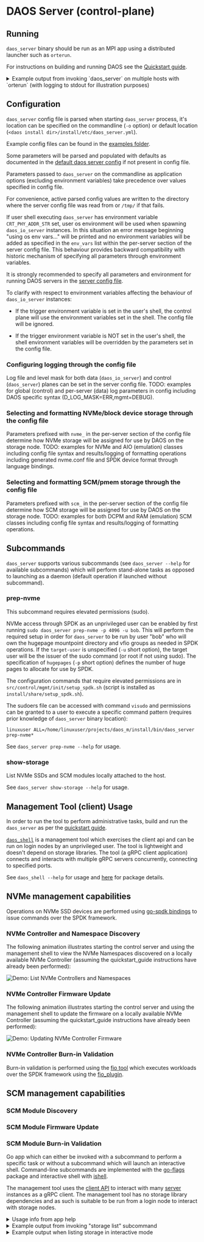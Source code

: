 # DAOS Server (control-plane)

## Running

`daos_server` binary should be run as an MPI app using a distributed launcher such as `orterun`.

For instructions on building and running DAOS see the [Quickstart guide](../../doc/quickstart.md).

<details>
<summary>Example output from invoking `daos_server` on multiple hosts with `orterun` (with logging to stdout for illustration purposes)</summary>
<p>

```
[tanabarr@boro-45 daos_m]$ orterun -np 2 -H boro-44,boro-45 --report-uri /tmp/urifile --enable-recovery daos_server -c 1  -o /home/tanabarr/projects/daos_m/utils/config/examples/daos_server_sockets.yml
2019/03/28 12:28:07 config.go:85: debug: DAOS config read from /home/tanabarr/projects/daos_m/utils/config/examples/daos_server_sockets.yml
2019/03/28 12:28:07 config.go:85: debug: DAOS config read from /home/tanabarr/projects/daos_m/utils/config/examples/daos_server_sockets.yml
2019/03/28 12:28:07 main.go:79: debug: Switching control log level to DEBUG
boro-44.boro.hpdd.intel.com 2019/03/28 12:28:07 config.go:121: debug: Active config saved to /home/tanabarr/projects/daos_m/utils/config/examples/.daos_server.active.yml (read-only)
Starting SPDK v18.07-pre / DPDK 18.02.0 initialization...
[ DPDK EAL parameters: spdk -c 0x1 --file-prefix=spdk234203216 --base-virtaddr=0x200000000000 --proc-type=auto ]
EAL: Detected 72 lcore(s)
EAL: Auto-detected process type: PRIMARY
2019/03/28 12:28:07 main.go:79: debug: Switching control log level to DEBUG
boro-45.boro.hpdd.intel.com 2019/03/28 12:28:07 config.go:121: debug: Active config saved to /home/tanabarr/projects/daos_m/utils/config/examples/.daos_server.active.yml (read-only)
EAL: Detected 72 lcore(s)
Starting SPDK v18.07-pre / DPDK 18.02.0 initialization...
[ DPDK EAL parameters: spdk -c 0x1 --file-prefix=spdk290246766 --base-virtaddr=0x200000000000 --proc-type=auto ]
EAL: Auto-detected process type: PRIMARY
EAL: No free hugepages reported in hugepages-1048576kB
EAL: No free hugepages reported in hugepages-1048576kB
EAL: Multi-process socket /home/tanabarr/.spdk234203216_unix
EAL: Probing VFIO support...
EAL: Multi-process socket /home/tanabarr/.spdk290246766_unix
EAL: Probing VFIO support...
EAL: PCI device 0000:81:00.0 on NUMA socket 1
EAL:   probe driver: 8086:2701 spdk_nvme
EAL: PCI device 0000:81:00.0 on NUMA socket 1
EAL:   probe driver: 8086:2701 spdk_nvme
Starting SPDK v18.07-pre / DPDK 18.02.0 initialization...
[ DPDK EAL parameters: daos -c 0x1 --file-prefix=spdk290246766 --base-virtaddr=0x200000000000 --proc-type=auto ]
EAL: Detected 72 lcore(s)
Starting SPDK v18.07-pre / DPDK 18.02.0 initialization...
[ DPDK EAL parameters: daos -c 0x1 --file-prefix=spdk234203216 --base-virtaddr=0x200000000000 --proc-type=auto ]
EAL: Auto-detected process type: SECONDARY
EAL: Detected 72 lcore(s)
EAL: Auto-detected process type: SECONDARY
EAL: Multi-process socket /home/tanabarr/.spdk234203216_unix_141938_a591f56066dd7
EAL: Probing VFIO support...
EAL: WARNING: Address Space Layout Randomization (ASLR) is enabled in the kernel.
EAL:    This may cause issues with mapping memory into secondary processes
EAL: Multi-process socket /home/tanabarr/.spdk290246766_unix_23680_14e5a164a3bd1db
EAL: Probing VFIO support...
EAL: WARNING: Address Space Layout Randomization (ASLR) is enabled in the kernel.
EAL:    This may cause issues with mapping memory into secondary processes
EAL: PCI device 0000:81:00.0 on NUMA socket 1
EAL:   probe driver: 8086:2701 spdk_nvme
boro-44.boro.hpdd.intel.com 2019/03/28 12:28:11 main.go:188: debug: DAOS server listening on 0.0.0.0:10001
DAOS I/O server (v0.0.2) process 141938 started on rank 1 (out of 2) with 1 target xstream set(s).
EAL: PCI device 0000:81:00.0 on NUMA socket 1
EAL:   probe driver: 8086:2701 spdk_nvme
boro-45.boro.hpdd.intel.com 2019/03/28 12:28:11 main.go:188: debug: DAOS server listening on 0.0.0.0:10001
DAOS I/O server (v0.0.2) process 23680 started on rank 0 (out of 2) with 1 target xstream set(s).
```

</p>
</details>

## Configuration

`daos_server` config file is parsed when starting `daos_server` process, it's location can be specified on the commandline (`-o` option) or default location (`<daos install dir>/install/etc/daos_server.yml`).

Example config files can be found in the [examples folder](https://github.com/daos-stack/daos/tree/master/utils/config/examples).

Some parameters will be parsed and populated with defaults as documented in the [default daos server config](https://github.com/daos-stack/daos/tree/master/utils/config/daos_server.yml) if not present in config file.

Parameters passed to `daos_server` on the commandline as application options (excluding environment variables) take precedence over values specified in config file.

For convenience, active parsed config values are written to the directory where the server config file was read from or `/tmp/` if that fails.

If user shell executing `daos_server` has environment variable `CRT_PHY_ADDR_STR` set, user os environment will be used when spawning `daos_io_server` instances. In this situation an error message beginning "using os env vars..." will be printed and no environment variables will be added as specified in the `env_vars` list within the per-server section of the server config file. This behaviour provides backward compatibility with historic mechanism of specifying all parameters through environment variables.

It is strongly recommended to specify all parameters and environment for running DAOS servers in the [server config file](https://github.com/daos-stack/daos/tree/master/utils/config/daos_server.yml).

To clarify with respect to environment variables affecting the behaviour of `daos_io_server` instances:

* If the trigger environment variable is set in the user's shell, the control plane will use the environment variables set in the shell.
The config file will be ignored.

* If the trigger environment variable is NOT set in the user's shell, the shell environment variables will be overridden by the parameters set in the config file.

### Configuring logging through the config file

Log file and level mask for both data (`daos_io_server`) and control (`daos_server`) planes can be set in the server config file.
TODO: examples for global (control) and per-server (data) log parameters in config including DAOS specific syntax (D_LOG_MASK=ERR,mgmt=DEBUG).

### Selecting and formatting NVMe/block device storage through the config file

Parameters prefixed with `nvme_` in the per-server section of the config file determine how NVMe storage will be assigned for use by DAOS on the storage node.
TODO: examples for NVMe and AIO (emulation) classes including config file syntax and results/logging of formatting operations including generated nvme.conf file and SPDK device format through language bindings.

### Selecting and formatting SCM/pmem storage through the config file

Parameters prefixed with `scm_` in the per-server section of the config file determine how SCM storage will be assigned for use by DAOS on the storage node.
TODO: examples for both DCPM and RAM (emulation) SCM classes including config file syntax and results/logging of formatting operations.

## Subcommands

`daos_server` supports various subcommands (see `daos_server --help` for available subcommands) which will perform stand-alone tasks as opposed to launching as a daemon (default operation if launched without subcommand).

### prep-nvme

This subcommand requires elevated permissions (sudo).

NVMe access through SPDK as an unprivileged user can be enabled by first running `sudo daos_server prep-nvme -p 4096 -u bob`. This will perform the required setup in order for `daos_server` to be run by user "bob" who will own the hugepage mountpoint directory and vfio groups as needed in SPDK operations. If the `target-user` is unspecified (`-u` short option), the target user will be the issuer of the sudo command (or root if not using sudo). The specification of `hugepages` (`-p` short option) defines the number of huge pages to allocate for use by SPDK.

The configuration commands that require elevated permissions are in `src/control/mgmt/init/setup_spdk.sh` (script is installed as `install/share/setup_spdk.sh`).

The sudoers file can be accessed with command `visudo` and permissions can be granted to a user to execute a specific command pattern (requires prior knowledge of `daos_server` binary location):
```
linuxuser ALL=/home/linuxuser/projects/daos_m/install/bin/daos_server prep-nvme*
```

See `daos_server prep-nvme --help` for usage.

### show-storage

List NVMe SSDs and SCM modules locally attached to the host.

See `daos_server show-storage --help` for usage.

## Management Tool (client) Usage

In order to run the tool to perform administrative tasks, build and run the `daos_server` as per the [quickstart guide](https://github.com/daos-stack/daos/blob/master/doc/quickstart.md).

[`daos_shell`](../dmg) is a management tool which exercises the client api and can be run on login nodes by an unprivileged user. The tool is lightweight and doesn't depend on storage libraries. The tool (a gRPC client application) connects and interacts with multiple gRPC servers concurrently, connecting to specified ports.

See `daos_shell --help` for usage and [here](../dmg) for package details.

## NVMe management capabilities

Operations on NVMe SSD devices are performed using [go-spdk bindings](./go-spdk/README.md) to issue commands over the SPDK framework.

### NVMe Controller and Namespace Discovery

The following animation illustrates starting the control server and using the management shell to view the NVMe Namespaces discovered on a locally available NVMe Controller (assuming the quickstart_guide instructions have already been performed):

![Demo: List NVMe Controllers and Namespaces](/doc/graph/daosshellnamespaces.svg)

### NVMe Controller Firmware Update

The following animation illustrates starting the control server and using the management shell to update the firmware on a locally available NVMe Controller (assuming the quickstart_guide instructions have already been performed):

![Demo: Updating NVMe Controller Firmware](/doc/graph/daosshellfwupdate.svg)

### NVMe Controller Burn-in Validation

Burn-in validation is performed using the [fio tool](https://github.com/axboe/fio) which executes workloads over the SPDK framework using the [fio_plugin](https://github.com/spdk/spdk/tree/v18.04.1/examples/nvme/fio_plugin).

## SCM management capabilities

### SCM Module Discovery

### SCM Module Firmware Update

### SCM Module Burn-in Validation

Go app which can either be invoked with a subcommand to perform a specific task or without a subcommand which will launch an interactive shell.
Command-line subcommands are implemented with the [go-flags](https://github.com/jessevdk/go-flags) package and interactive shell with [ishell](https://github.com/abiosoft/ishell).

The management tool uses the [client API](../client) to interact with many [server](../server) instances as a gRPC client.
The management tool has no storage library dependencies and as such is suitable to be run from a login node to interact with storage nodes.

<details>
<summary>Usage info from app help</summary>
<p>

```
[tanabarr@ssh-1 ~]$ projects/daos_m/install/bin/daos_shell --help
Usage:
  daos_shell [OPTIONS] [command]

Application Options:
  -l, --hostlist=    comma separated list of addresses <ipv4addr/hostname:port> (default: localhost:10001)
  -f, --hostfile=    path of hostfile specifying list of addresses <ipv4addr/hostname:port>, if specified takes preference over HostList
  -o, --config-path= Client config file path

Help Options:
  -h, --help         Show this help message

Available commands:
  network  Perform tasks related to locally-attached network devices (aliases: n)
  pool     Perform tasks related to DAOS pools (aliases: p)
  service  Perform distributed tasks related to DAOS system (aliases: sv)
  storage  Perform tasks related to locally-attached storage (aliases: st)

[tanabarr@ssh-1 ~]$ projects/daos_m/install/bin/daos_shell storage --help
Usage:
  daos_shell [OPTIONS] storage <list>

Application Options:
  -l, --hostlist=    comma separated list of addresses <ipv4addr/hostname:port> (default: localhost:10001)
  -f, --hostfile=    path of hostfile specifying list of addresses <ipv4addr/hostname:port>, if specified takes preference over HostList
  -o, --config-path= Client config file path

Help Options:
  -h, --help         Show this help message

Available commands:
  list  List locally-attached SCM and NVMe storage (aliases: l)

[tanabarr@ssh-1 ~]$ projects/daos_m/install/bin/daos_shell service --help
Usage:
  daos_shell [OPTIONS] service <kill-rank>

Application Options:
  -l, --hostlist=    comma separated list of addresses <ipv4addr/hostname:port> (default: localhost:10001)
  -f, --hostfile=    path of hostfile specifying list of addresses <ipv4addr/hostname:port>, if specified takes preference over HostList
  -o, --config-path= Client config file path

Help Options:
  -h, --help         Show this help message

Available commands:
  kill-rank  Terminate server running as specific rank on a DAOS pool (aliases: kr)

[tanabarr@ssh-1 ~]$ projects/daos_m/install/bin/daos_shell service kill-rank --help
Usage:
  daos_shell [OPTIONS] service kill-rank [kill-rank-OPTIONS]

Application Options:
  -l, --hostlist=      comma separated list of addresses <ipv4addr/hostname:port> (default: localhost:10001)
  -f, --hostfile=      path of hostfile specifying list of addresses <ipv4addr/hostname:port>, if specified takes preference over HostList
  -o, --config-path=   Client config file path

Help Options:
  -h, --help           Show this help message

[kill-rank command options]
      -r, --rank=      Rank identifying DAOS server
      -p, --pool-uuid= Pool uuid that rank relates to
```

</p>
</details>

<details>
<summary>Example output from invoking "storage list" subcommand</summary>
<p>

```
[tanabarr@ssh-1 ~]$ projects/daos_m/install/bin/daos_shell -l boro-44:10001,boro-45:10001 storage list
Active connections: [boro-45:10001 boro-44:10001]

Listing NVMe SSD controller and constituent namespaces on connected storage servers:
boro-44:10001:
- id: 0
  model: 'INTEL SSDPED1K375GA '
  serial: 'PHKS73350016375AGN  '
  pciaddr: 0000:81:00.0
  fwrev: E2010324
  namespace:
  - id: 1
    capacity: 375
boro-45:10001:
- id: 0
  model: 'INTEL SSDPED1K375GA '
  serial: 'PHKS7335006W375AGN  '
  pciaddr: 0000:81:00.0
  fwrev: E2010420
  namespace:
  - id: 1
    capacity: 375


Listing SCM modules on connected storage servers:
boro-44:10001: []
boro-45:10001: []
```

</p>
</details>

<details>
<summary>Example output when listing storage in interactive mode</summary>
<p>

```
[tanabarr@ssh-1 ~]$ projects/daos_m/install/bin/daos_shell
Active connections: [localhost:10001]

DAOS Management Shell
>>> help

Commands:
  addconns          Command to create connections to servers by supplying a space separated list of addresses <ipv4addr/hostname:port>
  clear             clear the screen
  clearconns        Command to clear stored server connections
  exit              exit the program
  getconns          Command to list active server connections
  help              display help
  killrank          Command to terminate server running as specific rank on a DAOS pool
  listfeatures      Command to retrieve supported management features on connected servers
  liststorage       Command to list locally-attached NVMe SSD controllers and SCM modules


>>> addconns boro-44:10001 boro-45:10001
failed to connect to localhost:10001 (socket connection is not active (TRANSIENT_FAILURE))
Active connections: [boro-45:10001 boro-44:10001]

>>> liststorage
Active connections: [boro-45:10001 boro-44:10001]

Listing NVMe SSD controller and constituent namespaces on connected storage servers:
boro-44:10001:
- id: 0
  model: 'INTEL SSDPED1K375GA '
  serial: 'PHKS73350016375AGN  '
  pciaddr: 0000:81:00.0
  fwrev: E2010324
  namespace:
  - id: 1
    capacity: 375
boro-45:10001:
- id: 0
  model: 'INTEL SSDPED1K375GA '
  serial: 'PHKS7335006W375AGN  '
  pciaddr: 0000:81:00.0
  fwrev: E2010420
  namespace:
  - id: 1
    capacity: 375


Listing SCM modules on connected storage servers:
boro-44:10001: []
boro-45:10001: []
```

</p>
</details>
